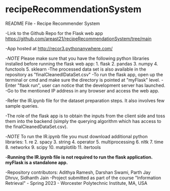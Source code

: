 # recipeRecommendationSystem
README File - Recipe Recommender System

-Link to the Github Repo for the Flask web app
	https://github.com/areast21/recipeRecommendationSystem/tree/main
	
-App hosted at 
    http://recor3.pythonanywhere.com/

-*NOTE* Please make sure that you have the following python libraries installed before running the flask web app:
	1. flask
	2. pandas
	3. numpy
	4. functools
	5. sklearn
-The processed data set is also available in the repository as "finalCleanedlDataSet.csv"
-To run the flask app, open up the terminal or cmd and make sure the directory is pointed at "myFlask" level.
-Enter "flask run", user can notice that the development server has launched.
-Go to the mentioned IP address in any browser and access the web app.

-Refer the IR.ipynb file for the dataset preparation steps. It also involves few sample queries.

-The role of the flask app is to obtain the inputs from the client side and toss them into the backend (simply the querying algorithm which has access to the finalCleanedDataSet.csv).

-*NOTE* To run the IR.ipynb file you must download additional python libraries:
    1. re
    2. spacy
    3. string
    4. operator
    5. multiprocessing
    6. nltk
    7. time
    8. networkx
    9. scipy
    10. matplotlib
    11. itertools

-****Running the IR.ipynb file is not required to run the flask application. myFlask is a standalone app.****

-Repository contributors: Adithya Ramesh, Darshan Swami, Parth Jay Dhruv, Sidhanth Jain
-Project submitted as part of the course "Information Retrieval" - Spring 2023 - Worcester Polytechnic Institute, MA, USA

